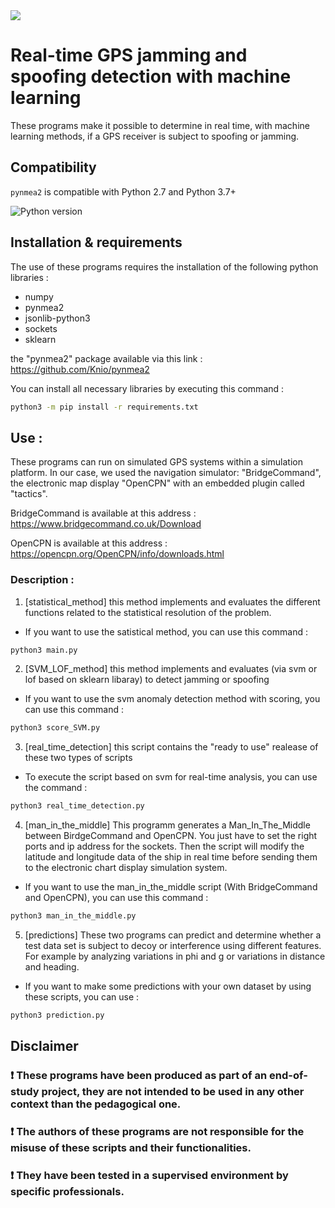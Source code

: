 <img src="https://i.pinimg.com/originals/62/13/46/62134608fbd069d4386232dba878d340.jpg"/>

# Real-time GPS jamming and spoofing detection with machine learning

These programs make it possible to determine in real time, with machine learning methods, if a GPS receiver is subject to spoofing or jamming.

## Compatibility

`pynmea2` is compatible with Python 2.7 and Python 3.7+

![Python version](https://img.shields.io/pypi/pyversions/pynmea2.svg?style=flat)

## Installation & requirements
The use of these programs requires the installation of the following python libraries : 

* numpy
* pynmea2
* jsonlib-python3
* sockets
* sklearn

the "pynmea2" package available via this link : https://github.com/Knio/pynmea2

You can install all necessary libraries by executing this command : 

```sh
python3 -m pip install -r requirements.txt
```

## Use  : 

These programs can run on simulated GPS systems within a simulation platform. 
In our case, we used the navigation simulator: "BridgeCommand", the electronic map display "OpenCPN" with an embedded plugin called "tactics".

BridgeCommand is available at this address : https://www.bridgecommand.co.uk/Download

OpenCPN is available at this address : https://opencpn.org/OpenCPN/info/downloads.html

### Description : 

1. [statistical_method] this method implements and evaluates the different functions related to the statistical resolution of the problem.

* If you want to use the satistical method, you can use this command : 

```sh
python3 main.py
```

2. [SVM_LOF_method] this method implements and evaluates (via svm or lof based on sklearn libaray) to detect jamming or spoofing

* If you want to use the svm anomaly detection method with scoring, you can use this command : 

```sh
python3 score_SVM.py
```

3. [real_time_detection] this script contains the "ready to use" realease of these two types of scripts

* To execute the script based on svm for real-time analysis, you can use the command : 

```sh
python3 real_time_detection.py
```

4. [man_in_the_middle] This programm generates a Man_In_The_Middle between BirdgeCommand and OpenCPN. You just have to set the right ports and ip address for the sockets. Then the script will modify the latitude and longitude data of the ship in real time before sending them to the electronic chart display simulation system.

* If you want to use the man_in_the_middle script (With BridgeCommand and OpenCPN), you can use this command : 

```sh
python3 man_in_the_middle.py
```

5. [predictions] These two programs can predict and determine whether a test data set is subject to decoy or interference using different features. For example by analyzing variations in phi and g or variations in distance and heading.

* If you want to make some predictions with your own dataset by using these scripts, you can use : 

```sh
python3 prediction.py
```

## Disclaimer

### :exclamation: These programs have been produced as part of an end-of-study project, they are not intended to be used in any other context than the pedagogical one. 
### :exclamation: The authors of these programs are not responsible for the misuse of these scripts and their functionalities. 
### :exclamation: They have been tested in a supervised environment by specific professionals.


